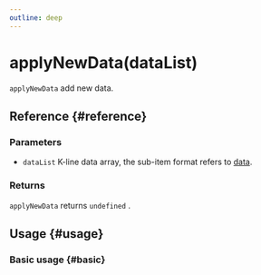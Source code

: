 ```yaml
---
outline: deep
---
```


# applyNewData(dataList)
`applyNewData` add new data.

## Reference {#reference}
<!-- @include: @/@views/api/references/instance/applyNewData.md -->

### Parameters
- `dataList` K-line data array, the sub-item format refers to [data](/en-US/guide/data-source).

### Returns
`applyNewData` returns `undefined` .

## Usage {#usage}
<script setup>
import ApplyNewData from '../../../@views/api/samples/applyNewData/index.vue'
</script>

### Basic usage {#basic}
<ApplyNewData/>